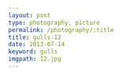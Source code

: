 ```yaml
---
layout: post
type: photography, picture
permalink: /photography/:title
title: gulls-12
date: 2013-07-14
keyword: gulls
imgpath: 12.jpg
---
```



